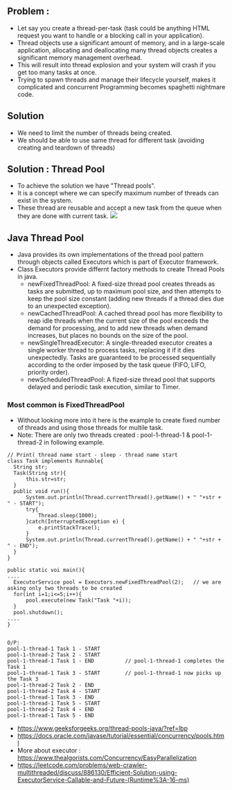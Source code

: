 ## Problem : 
* Let say you create a thread-per-task (task could be anything HTML request you want to handle or a blocking call in your application).
* Thread objects use a significant amount of memory, and in a large-scale application, allocating and deallocating many thread objects creates a significant memory management overhead.
* This will result into thread explosion and your system will crash if you get too many tasks at once.
* Trying to spawn threads and manage their lifecycle yourself, makes it complicated and concurrent Programming becomes spaghetti nightmare code. 

## Solution
* We need to limit the number of threads being created.
* We should be able to use same thread for different task (avoiding creating and teardown of threads) 

## Solution : Thread Pool
* To achieve the solution we have "Thread pools". 
* It is a concept where we can specify maximum number of threads can exist in the system.
* These thread are reusable and accept a new task from the queue when they are done with current task.
![](https://media.geeksforgeeks.org/wp-content/uploads/tpinit.jpg)

## Java Thread Pool
* Java provides its own implementations of the thread pool pattern through objects called Executors which is part of Executor framework. 
* Class Executors provide differnt factory methods to create Thread Pools in java. 
  * newFixedThreadPool: A fixed-size thread pool creates threads as tasks are submitted, up to maximum pool size, and then attempts to keep the pool size constant (adding new threads if a thread dies due to an unexpected exception).
  * newCachedThreadPool: A cached thread pool has more flexibility to reap idle threads when the current size of the pool exceeds the demand for processing, and to add new threads when demand increases, but places no bounds on the size of the pool.
  * newSingleThreadExecutor: A single-threaded executor creates a single worker thread to process tasks, replacing it if it dies unexpectedly. Tasks are guaranteed to be processed sequentially according to the order imposed by the task queue (FIFO, LIFO, priority order).
  * newScheduledThreadPool: A fized-size thread pool that supports delayed and periodic task execution, similar to Timer.
  
  
### Most common is FixedThreadPool
* Without looking more into it here is the example to create fixed number of threads and using those threads for multile task.
* Note: There are only two threads created : pool-1-thread-1 & pool-1-thread-2 in following example. 

```
// Print( thread name start - sleep - thread name start
class Task implements Runnable{
  String str;
  Task(String str){
      this.str=str;
  }
  public void run(){
      System.out.println(Thread.currentThread().getName() + " "+str + " - START");
      try{
          Thread.sleep(1000);
      }catch(InterruptedException e) { 
          e.printStackTrace();
      }
      System.out.println(Thread.currentThread().getName() + " "+str + " - END");
  }
}

public static voi main(){
....
  ExecutorService pool = Executors.newFixedThreadPool(2);   // we are asking only two threads to be created 
  for(int i=1;i<=5;i++){
      pool.execute(new Task("Task "+i));         
  }
  pool.shutdown();
....
}


O/P: 
pool-1-thread-1 Task 1 - START
pool-1-thread-2 Task 2 - START
pool-1-thread-1 Task 1 - END          // pool-1-thread-1 completes the Task 1 
pool-1-thread-1 Task 3 - START        // pool-1-thread-1 now picks up the Task 3  
pool-1-thread-2 Task 2 - END
pool-1-thread-2 Task 4 - START
pool-1-thread-1 Task 3 - END
pool-1-thread-1 Task 5 - START
pool-1-thread-2 Task 4 - END
pool-1-thread-1 Task 5 - END
```


* https://www.geeksforgeeks.org/thread-pools-java/?ref=lbp 
* https://docs.oracle.com/javase/tutorial/essential/concurrency/pools.html
* More about executor : https://www.thealgorists.com/Concurrency/EasyParallelization
* https://leetcode.com/problems/web-crawler-multithreaded/discuss/886130/Efficient-Solution-using-ExecutorService-Callable-and-Future-(Runtime%3A-16-ms)

